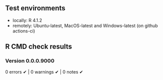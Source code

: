 ## Test environments
* locally: R 4.1.2
* remotely: Ubuntu-latest, MacOS-latest and Windows-latest (on github actions-ci)

  
## R CMD check results

### Version 0.0.0.9000
0 errors ✔ | 0 warnings ✔ | 0 notes ✔
